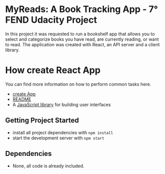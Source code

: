 # MyReads: A Book Tracking App - 7° FEND Udacity Project 
In this project it was requested to run a bookshelf app that allows you to select and categorize books you have read, are currently reading, or want to read.
The application was created with React, an API server and a client library.

# How create React App #
You can find more information on how to perform common tasks here.
- [create App](https://github.com/facebook/create-react-app "create App")
- [README](https://github.com/facebook/create-react-app/blob/master/packages/react-scripts/template/README.md "README")
- A [JavaScript library](https://reactjs.org/) for building user interfaces

## Getting Project Started
* install all project dependencies with `npm install`
* start the development server with `npm start`

## Dependencies
- None, all code is already included.

